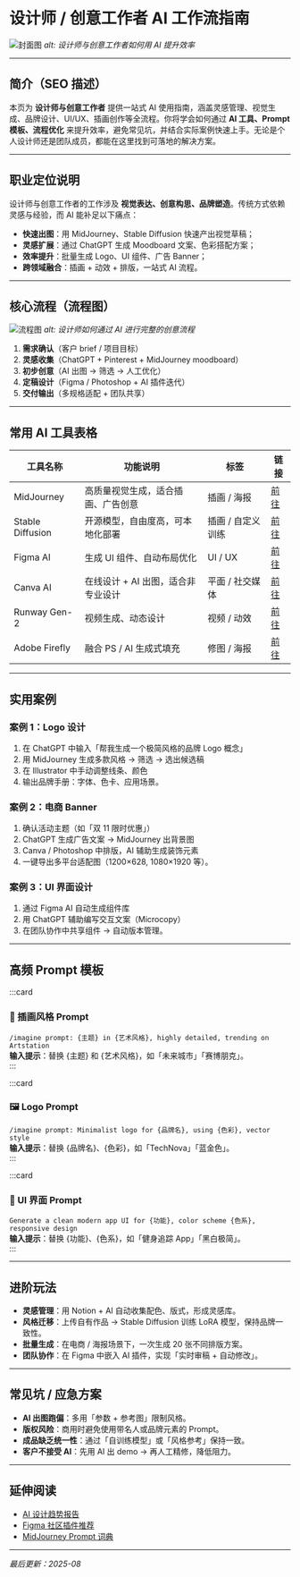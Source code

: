 # 设计师 / 创意工作者 AI 工作流指南

![封面图](./images/cover-designer-creator.png)
*alt: 设计师与创意工作者如何用 AI 提升效率*

---

## 简介（SEO 描述）
本页为 **设计师与创意工作者** 提供一站式 AI 使用指南，涵盖灵感管理、视觉生成、品牌设计、UI/UX、插画创作等全流程。你将学会如何通过 **AI 工具、Prompt 模板、流程优化** 来提升效率，避免常见坑，并结合实际案例快速上手。无论是个人设计师还是团队成员，都能在这里找到可落地的解决方案。

---

## 职业定位说明
设计师与创意工作者的工作涉及 **视觉表达、创意构思、品牌塑造**。传统方式依赖灵感与经验，而 AI 能补足以下痛点：  
- **快速出图**：用 MidJourney、Stable Diffusion 快速产出视觉草稿；  
- **灵感扩展**：通过 ChatGPT 生成 Moodboard 文案、色彩搭配方案；  
- **效率提升**：批量生成 Logo、UI 组件、广告 Banner；  
- **跨领域融合**：插画 + 动效 + 排版，一站式 AI 流程。  

---

## 核心流程（流程图）
![流程图](./images/workflow-designer-creator.png)
*alt: 设计师如何通过 AI 进行完整的创意流程*

1. **需求确认**（客户 brief / 项目目标）  
2. **灵感收集**（ChatGPT + Pinterest + MidJourney moodboard）  
3. **初步创意**（AI 出图 → 筛选 → 人工优化）  
4. **定稿设计**（Figma / Photoshop + AI 插件迭代）  
5. **交付输出**（多规格适配 + 团队共享）  

---

## 常用 AI 工具表格

| 工具名称 | 功能说明 | 标签 | 链接 |
|----------|----------|------|------|
| MidJourney | 高质量视觉生成，适合插画、广告创意 | 插画 / 海报 | [前往](https://www.midjourney.com) |
| Stable Diffusion | 开源模型，自由度高，可本地化部署 | 插画 / 自定义训练 | [前往](https://stability.ai) |
| Figma AI | 生成 UI 组件、自动布局优化 | UI / UX | [前往](https://www.figma.com) |
| Canva AI | 在线设计 + AI 出图，适合非专业设计 | 平面 / 社交媒体 | [前往](https://www.canva.com) |
| Runway Gen-2 | 视频生成、动态设计 | 视频 / 动效 | [前往](https://runwayml.com) |
| Adobe Firefly | 融合 PS / AI 生成式填充 | 修图 / 海报 | [前往](https://www.adobe.com/sensei/generative-ai/firefly.html) |

---

## 实用案例

### 案例 1：Logo 设计
1. 在 ChatGPT 中输入「帮我生成一个极简风格的品牌 Logo 概念」  
2. 用 MidJourney 生成多款风格 → 筛选 → 选出候选稿  
3. 在 Illustrator 中手动调整线条、颜色  
4. 输出品牌手册：字体、色卡、应用场景。  

### 案例 2：电商 Banner
1. 确认活动主题（如「双 11 限时优惠」）  
2. ChatGPT 生成广告文案 → MidJourney 出背景图  
3. Canva / Photoshop 中排版，AI 辅助生成装饰元素  
4. 一键导出多平台适配图（1200×628, 1080×1920 等）。  

### 案例 3：UI 界面设计
1. 通过 Figma AI 自动生成组件库  
2. 用 ChatGPT 辅助编写交互文案（Microcopy）  
3. 在团队协作中共享组件 → 自动版本管理。  

---

## 高频 Prompt 模板

:::card
### 🎨 插画风格 Prompt  
`/imagine prompt: {主题} in {艺术风格}, highly detailed, trending on Artstation`  
**输入提示**：替换 {主题} 和 {艺术风格}，如「未来城市」「赛博朋克」。  
:::

:::card
### 🖼️ Logo Prompt  
`/imagine prompt: Minimalist logo for {品牌名}, using {色彩}, vector style`  
**输入提示**：替换 {品牌名}、{色彩}，如「TechNova」「蓝金色」。  
:::

:::card
### 📱 UI 界面 Prompt  
`Generate a clean modern app UI for {功能}, color scheme {色系}, responsive design`  
**输入提示**：替换 {功能}、{色系}，如「健身追踪 App」「黑白极简」。  
:::

---

## 进阶玩法

- **灵感管理**：用 Notion + AI 自动收集配色、版式，形成灵感库。  
- **风格迁移**：上传自有作品 → Stable Diffusion 训练 LoRA 模型，保持品牌一致性。  
- **批量生成**：在电商 / 海报场景下，一次生成 20 张不同排版方案。  
- **团队协作**：在 Figma 中嵌入 AI 插件，实现「实时审稿 + 自动修改」。  

---

## 常见坑 / 应急方案

- **AI 出图跑偏**：多用「参数 + 参考图」限制风格。  
- **版权风险**：商用时避免使用带名人或品牌元素的 Prompt。  
- **成品缺乏统一性**：通过「自训练模型」或「风格参考」保持一致。  
- **客户不接受 AI**：先用 AI 出 demo → 再人工精修，降低阻力。  

---

## 延伸阅读

- [AI 设计趋势报告](https://www.adobe.com/trends)  
- [Figma 社区插件推荐](https://www.figma.com/community)  
- [MidJourney Prompt 词典](https://prompt.noonshot.com)  

---

*最后更新：2025-08*  
